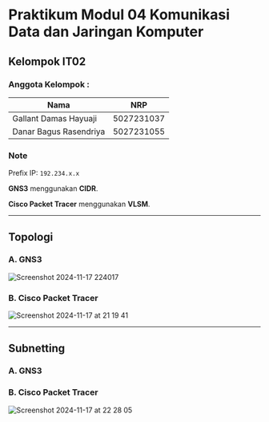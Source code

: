 # Praktikum Modul 04 Komunikasi Data dan Jaringan Komputer
## Kelompok IT02
### Anggota Kelompok :
|             Nama              |     NRP    |
|-------------------------------|------------|
| Gallant Damas Hayuaji         | 5027231037 |
| Danar Bagus Rasendriya        | 5027231055 |

### Note
Prefix IP: `192.234.x.x`

**GNS3** menggunakan **CIDR**.

**Cisco Packet Tracer** menggunakan **VLSM**.

***
## Topologi
### A. GNS3
![Screenshot 2024-11-17 224017](https://github.com/user-attachments/assets/fcfbe360-cf50-4470-9818-a804875d05c7)


### B. Cisco Packet Tracer
![Screenshot 2024-11-17 at 21 19 41](https://github.com/user-attachments/assets/5cf2d163-59f9-447f-bae6-c1df892dd6eb)

***
## Subnetting
### A. GNS3


### B. Cisco Packet Tracer
![Screenshot 2024-11-17 at 22 28 05](https://github.com/user-attachments/assets/ac428c21-8d5c-4c1f-bfe8-ee8c3d977b17)
